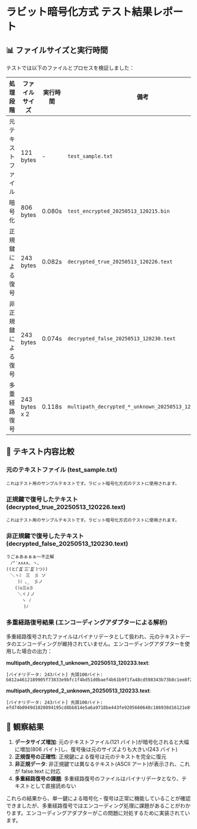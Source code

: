 # ラビット暗号化方式 テスト結果レポート

## 📊 ファイルサイズと実行時間

テストでは以下のファイルとプロセスを検証しました：

| 処理段階           | ファイルサイズ | 実行時間 | 備考                                                 |
| ------------------ | -------------- | -------- | ---------------------------------------------------- |
| 元テキストファイル | 121 bytes      | -        | `test_sample.txt`                                    |
| 暗号化             | 806 bytes      | 0.080s   | `test_encrypted_20250513_120215.bin`                 |
| 正規鍵による復号   | 243 bytes      | 0.082s   | `decrypted_true_20250513_120226.text`                |
| 非正規鍵による復号 | 243 bytes      | 0.074s   | `decrypted_false_20250513_120230.text`               |
| 多重経路復号       | 243 bytes x 2  | 0.118s   | `multipath_decrypted_*_unknown_20250513_120233.text` |

## 📝 テキスト内容比較

### 元のテキストファイル (test_sample.txt)

```
これはテスト用のサンプルテキストです。ラビット暗号化方式のテストに使用されます。
```

### 正規鍵で復号したテキスト (decrypted_true_20250513_120226.text)

```
これはテスト用のサンプルテキストです。ラビット暗号化方式のテストに使用されます。
```

### 非正規鍵で復号したテキスト (decrypted_false_20250513_120230.text)

```
うごぁあぁぁぁ～不正解
　ﾉ"′∧∧∧∧、ヽ､
((と(ﾟДﾟ三ﾟДﾟ)つ))
　＼ヽﾐ　三　彡 ソ
　　 )ﾐ ､_　彡ノ
　　(ﾐ∪三∪彡
　　 ＼ヾ丿ノ
　　　 ヽ ﾉ
　　　　)ﾉ
```

### 多重経路復号結果 (エンコーディングアダプターによる解析)

多重経路復号されたファイルはバイナリデータとして扱われ、元のテキストデータのエンコーディングが維持されていません。エンコーディングアダプターを使用した場合の出力：

**multipath_decrypted_1_unknown_20250513_120233.text**:

```
[バイナリデータ: 243バイト] 先頭100バイト: b812a4612189905f73833e9bfc1f4bd51d0baef4b61b9f1fa48cd598343b73b8c1ee8f26b430afa043ce356f63cfbc672c9a33d2c021401126a3859499051b5f72a9d621ab9e59316397a8b1846ec315cbbc03c2d26d28427fad56ec29e44dddd6e06458...
```

**multipath_decrypted_2_unknown_20250513_120233.text**:

```
[バイナリデータ: 243バイト] 先頭100バイト: efd74b0949d1020894195cd8bb814e5a6a9718be443fe9205660648c186938d16121e8f625a9c35e5d27a7b291f68adb194f4cfcbf3a2a004a642dad71e6663e44ccc1b580a05ca9b7074ed188c7f310f6980d715a205fa33f6ec169ed621da2539691f9...
```

## 📑 観察結果

1. **データサイズ増加**: 元のテキストファイル(121 バイト)が暗号化されると大幅に増加(806 バイト)し、復号後は元のサイズよりも大きい(243 バイト)
2. **正規復号の正確性**: 正規鍵による復号は元のテキストを完全に復元
3. **非正規データ**: 非正規鍵では異なるテキスト(ASCII アート)が表示され、これが false.text に対応
4. **多重経路復号の課題**: 多重経路復号のファイルはバイナリデータとなり、テキストとして直接読めない

これらの結果から、単一鍵による暗号化・復号は正常に機能していることが確認できましたが、多重経路復号ではエンコーディング処理に課題があることがわかります。エンコーディングアダプターがこの問題に対処するために実装されています。
